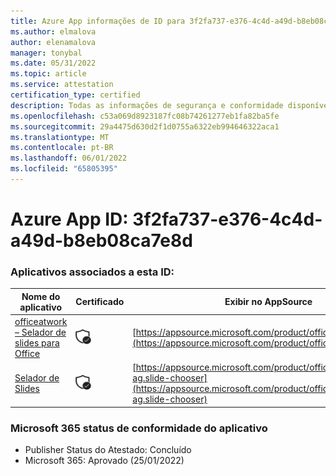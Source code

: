 ```yaml
---
title: Azure App informações de ID para 3f2fa737-e376-4c4d-a49d-b8eb08ca7e8d
ms.author: elmalova
author: elenamalova
manager: tonybal
ms.date: 05/31/2022
ms.topic: article
ms.service: attestation
certification_type: certified
description: Todas as informações de segurança e conformidade disponíveis para 3f2fa737-e376-4c4d-a49d-b8eb08ca7e8d.
ms.openlocfilehash: c53a069d8923187fc08b74261277eb1fa82ba5fe
ms.sourcegitcommit: 29a4475d630d2f1d0755a6322eb994646322aca1
ms.translationtype: MT
ms.contentlocale: pt-BR
ms.lasthandoff: 06/01/2022
ms.locfileid: "65805395"
---
```

# <a name="azure-app-id-3f2fa737-e376-4c4d-a49d-b8eb08ca7e8d"></a>Azure App ID: 3f2fa737-e376-4c4d-a49d-b8eb08ca7e8d


### <a name="apps-associated-with-this-id"></a>Aplicativos associados a esta ID:
| **Nome do aplicativo** | **Certificado** | **Exibir no AppSource** |
|--------------|---------------|-----------------------|
| [officeatwork – Selador de slides para Office](../forward/WA200002582.md) | <img alt="Certified application badge" src="../media/certified-badge.png" height="25" width="25" /> | [https://appsource.microsoft.com/product/office/WA200002582](https://appsource.microsoft.com/product/office/WA200002582) |
| [Selador de Slides](../forward/officeatwork-ag.slide-chooser.md) | <img alt="Certified application badge" src="../media/certified-badge.png" height="25" width="25" /> | [https://appsource.microsoft.com/product/office/officeatwork-ag.slide-chooser](https://appsource.microsoft.com/product/office/officeatwork-ag.slide-chooser) |

### <a name="microsoft-365-app-compliance-status"></a>Microsoft 365 status de conformidade do aplicativo
- Publisher Status do Atestado: Concluído
- Microsoft 365: Aprovado (25/01/2022)
